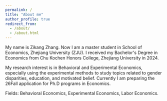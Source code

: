 ```yaml
---
permalink: /
title: "About me"
author_profile: true
redirect_from: 
  - /about/
  - /about.html
---
```



My name is Zikang Zhang. Now I am a master student in School of Economics, Zhejiang University (ZJU). I received my Bachelor's Degree in Economics from Chu Kochen Honors College, Zhejiang University in 2024.

My research interest is in Behavioral and Experimental Economics, especially using the experimental methods to study topics related to gender disparities, education, and motivated belief. Currently I am preparing the 26Fall application for Ph.D programs in Economics.

Fields: Behavioral Economics, Experimental Economics, Labor Economics.
